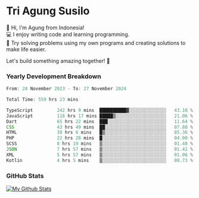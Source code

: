 # Tri Agung Susilo

👋 Hi, I'm Agung from Indonesia!<br>
💻 I enjoy writing code and learning programming.<br>
🧠 Try solving problems using my own programs and creating solutions to make life easier.

Let's build something amazing together! 🚀

### Yearly Development Breakdown

<!--START_SECTION:waka-->

```TypeScript JavaScript PHP
From: 28 November 2023 - To: 27 November 2024

Total Time: 559 hrs 23 mins

TypeScript         242 hrs 9 mins  ██████████▓░░░░░░░░░░░░░░   43.10 %
JavaScript         118 hrs 17 mins █████▒░░░░░░░░░░░░░░░░░░░   21.06 %
Dart               65 hrs 22 mins  ███░░░░░░░░░░░░░░░░░░░░░░   11.64 %
CSS                43 hrs 49 mins  ██░░░░░░░░░░░░░░░░░░░░░░░   07.80 %
HTML               30 hrs 6 mins   █▒░░░░░░░░░░░░░░░░░░░░░░░   05.36 %
PHP                22 hrs 28 mins  █░░░░░░░░░░░░░░░░░░░░░░░░   04.00 %
SCSS               8 hrs 19 mins   ▒░░░░░░░░░░░░░░░░░░░░░░░░   01.48 %
JSON               7 hrs 57 mins   ▒░░░░░░░░░░░░░░░░░░░░░░░░   01.42 %
XML                5 hrs 57 mins   ▒░░░░░░░░░░░░░░░░░░░░░░░░   01.06 %
Kotlin             4 hrs 5 mins    ▒░░░░░░░░░░░░░░░░░░░░░░░░   00.73 %
```

<!--END_SECTION:waka-->

### GitHub Stats

[![My Github Stats](https://github-readme-stats.vercel.app/api?username=triagung128&show_icons=true&hide=contribs,issues&count_private=true&theme=tokyonight)](https://github.com/triagung128)

<!-- [![Top Langs](https://github-readme-stats.vercel.app/api/top-langs/?username=triagung128&layout=compact)](https://github.com/triagung128) -->
